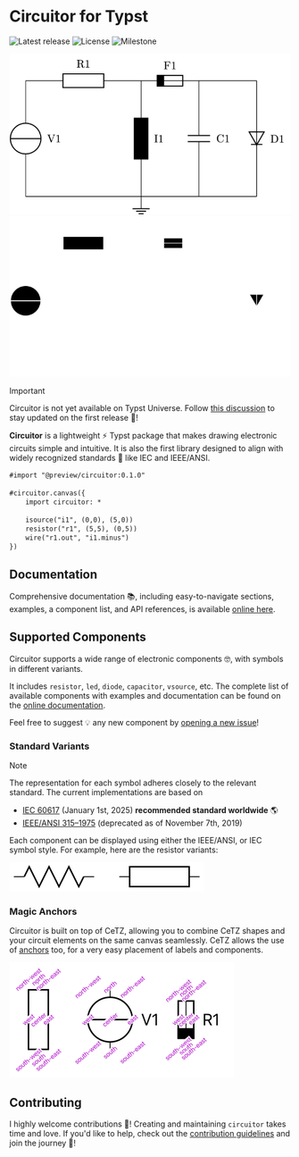 # Circuitor for Typst

![Latest release](https://img.shields.io/github/v/release/l0uisgrange/circuitor?include_prereleases&style=flat-square&logo=typst&color=%23239dad)
![License](https://img.shields.io/github/license/l0uisgrange/circuitor?style=flat-square)
![Milestone](https://img.shields.io/github/milestones/progress-percent/l0uisgrange/circuitor/1?style=flat-square&cacheSeconds=60&link=https%3A%2F%2Fgithub.com%2Fl0uisgrange%2Fcircuitor%2Fmilestones)

![Resistor variants](assets/full.svg#gh-light-mode-only)
![Resistor variants](assets/full-dark.svg#gh-dark-mode-only)

> [!IMPORTANT]
> Circuitor is not yet available on Typst Universe. Follow [this discussion](https://github.com/l0uisgrange/circuitor/discussions/2) to stay updated on the first release 🌟!

**Circuitor** is a lightweight ⚡️ Typst package that makes drawing electronic circuits simple and intuitive. It is also the first library designed to align with widely recognized standards 📜 like IEC and IEEE/ANSI.

```typst
#import "@preview/circuitor:0.1.0"

#circuitor.canvas({
    import circuitor: *

    isource("i1", (0,0), (5,0))
    resistor("r1", (5,5), (0,5))
    wire("r1.out", "i1.minus")
})
```

## Documentation

Comprehensive documentation 📚, including easy-to-navigate sections, examples, a component list, and API references, is available [online here](https://l0uisgrange.github.io/circuitor/).

## Supported Components

Circuitor supports a wide range of electronic components 🤓, with symbols in different variants. 

It includes `resistor`, `led`, `diode`, `capacitor`, `vsource`, etc. The complete list of available components with examples and documentation can be found on the [online documentation](https://l0uisgrange.github.io/circuitor/docs/components).

Feel free to suggest 💡 any new component by [opening a new issue](https://github.com/l0uisgrange/circuitor/issues/new?template=new_component.yml)!

### Standard Variants

> [!NOTE]
> The representation for each symbol adheres closely to the relevant standard. The current implementations are based on
> - [IEC 60617](https://webstore.iec.ch/en/publication/2723) (January 1st, 2025) **recommended standard worldwide** 🌎
> - [IEEE/ANSI 315–1975](https://standards.ieee.org/ieee/315/515/) (deprecated as of November 7th, 2019)

Each component can be displayed using either the IEEE/ANSI, or IEC symbol style. For example, here are the resistor variants:

![Resistor variants](assets/resistor-standards.svg)

### Magic Anchors

Circuitor is built on top of CeTZ, allowing you to combine CeTZ shapes and your circuit elements on the same canvas seamlessly. CeTZ allows the use of [anchors](https://cetz-package.github.io/docs/basics/coordinate-systems/#anchor) too, for a very easy placement of labels and components.

![Anchors](doc/examples/anchors.svg)

## Contributing

I highly welcome contributions 🌱! Creating and maintaining `circuitor` takes time and love. If you'd like to help, check out the [contribution guidelines](CONTRIBUTING.md) and join the journey 🤩!
